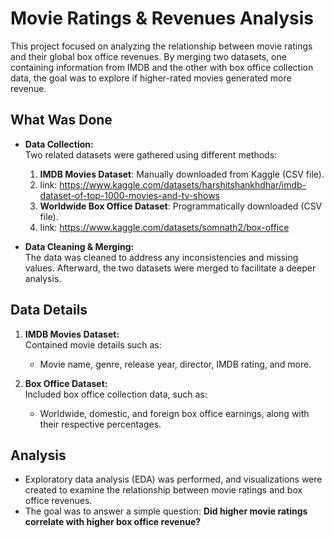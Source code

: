 # Movie Ratings & Revenues Analysis

This project focused on analyzing the relationship between movie ratings and their global box office revenues. By merging two datasets, one containing information from IMDB and the other with box office collection data, the goal was to explore if higher-rated movies generated more revenue.

## What Was Done

- **Data Collection:**  
  Two related datasets were gathered using different methods:
  1. **IMDB Movies Dataset**: Manually downloaded from Kaggle (CSV file).
  2. link: https://www.kaggle.com/datasets/harshitshankhdhar/imdb-dataset-of-top-1000-movies-and-tv-shows
  3. **Worldwide Box Office Dataset**: Programmatically downloaded (CSV file).
  4. link: https://www.kaggle.com/datasets/somnath2/box-office
  
- **Data Cleaning & Merging:**  
  The data was cleaned to address any inconsistencies and missing values. Afterward, the two datasets were merged to facilitate a deeper analysis.

## Data Details

1. **IMDB Movies Dataset:**  
   Contained movie details such as:
   - Movie name, genre, release year, director, IMDB rating, and more.

2. **Box Office Dataset:**  
   Included box office collection data, such as:
   - Worldwide, domestic, and foreign box office earnings, along with their respective percentages.

## Analysis

- Exploratory data analysis (EDA) was performed, and visualizations were created to examine the relationship between movie ratings and box office revenues.
- The goal was to answer a simple question: **Did higher movie ratings correlate with higher box office revenue?**
